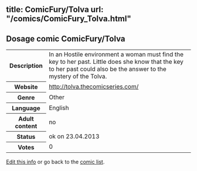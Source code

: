 title: ComicFury/Tolva
url: "/comics/ComicFury_Tolva.html"
---
Dosage comic ComicFury/Tolva
-----------------------------------------

<table class="comicinfo">
<tr>
<th>Description</th><td>In an Hostile environment a woman must find the key to her past. Little does she know that the key to her past could also be the answer to the mystery of the Tolva.</td>
</tr>
<tr>
<th>Website</th><td><a href="http://tolva.thecomicseries.com/">http://tolva.thecomicseries.com/</a></td>
</tr>
<tr>
<th>Genre</th><td>Other</td>
</tr>
<tr>
<th>Language</th><td>English</td>
</tr>
<tr>
<th>Adult content</th><td>no</td>
</tr>
<tr>
<th>Status</th><td>ok on 23.04.2013</td>
</tr>
<tr>
<th>Votes</th><td>0</div></td>
</tr>
</table>

[Edit this info](/comics/ComicFury_Tolva_edit.html) or go back to the [comic list](../comic-index.html).
